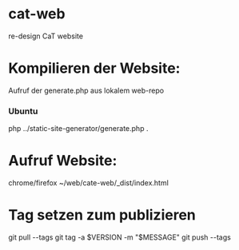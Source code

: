 # cat-web
re-design CaT website

# Kompilieren der Website:
Aufruf der generate.php aus lokalem web-repo

### Ubuntu
php ../static-site-generator/generate.php .

# Aufruf Website:
chrome/firefox ~/web/cate-web/_dist/index.html

# Tag setzen zum publizieren
git pull --tags
git tag -a $VERSION -m "$MESSAGE"
git push --tags